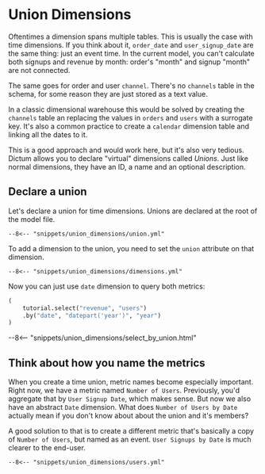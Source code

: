 # Union Dimensions

Oftentimes a dimension spans multiple tables. This is usually the case with time dimensions.
If you think about it, `order_date` and `user_signup_date` are the same thing: just
an event time. In the current model, you can't calculate both signups and revenue by
month: order's "month" and signup "month" are not connected.

The same goes for order and user `channel`. There's no `channels` table in the schema,
for some reason they are just stored as a text value.

In a classic dimensional warehouse this would be solved by creating the `channels` table
an replacing the values in `orders` and `users` with a surrogate key. It's also a common
practice to create a `calendar` dimension table and linking all the dates to it.

This is a good approach and would work here, but it's also very tedious. Dictum
allows you to declare "virtual" dimensions called _Unions_. Just like normal dimensions,
they have an ID, a name and an optional description.


## Declare a union

Let's declare a union for time dimensions. Unions are declared at the root of the model
file.

```{ .yaml title=project.yml hl_lines="5 6 7 8 9" }
--8<-- "snippets/union_dimensions/union.yml"
```

To add a dimension to the union, you need to set the `union` attribute on that dimension.

```{ .yaml title=project.yml hl_lines="9 19" }
--8<-- "snippets/union_dimensions/dimensions.yml"
```

Now you can just use `date` dimension to query both metrics:

```py
(
    tutorial.select("revenue", "users")
    .by("date", "datepart('year')", "year")
)
```

--8<-- "snippets/union_dimensions/select_by_union.html"


## Think about how you name the metrics

When you create a time union, metric names become especially important. Right now, we
have a metric named `Number of Users`. Previously, you'd aggregate that by
`User Signup Date`, which makes sense. But now we also have an abstract `Date` dimension.
What does `Number of Users by Date` actually mean if you don't know about about the union
and it's members?

A good solution to that is to create a different metric that's basically a copy of
`Number of Users`, but named as an event. `User Signups by Date` is much clearer to the
end-user.

```{ .yaml hl_lines="8 9 10 11" }
--8<-- "snippets/union_dimensions/users.yml"
```

